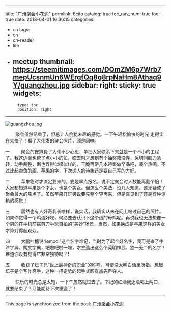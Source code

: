 
---
title: "广州聚会小花边"
permlink: 6cito
catalog: true
toc_nav_num: true
toc: true
date: 2018-04-01 16:36:15
categories:
- cn
tags:
- cn
- cn-reader
- life
- meetup
thumbnail: https://steemitimages.com/DQmZM6p7Wrb7mepUcsnmUn6WErgfQq8q8rpNaHm8Athaq9Y/guangzhou.jpg
sidebar:
    right:
        sticky: true
widgets:
    -
        type: toc
        position: right
---


![guangzhou.jpg](https://steemitimages.com/DQmZM6p7Wrb7mepUcsnmUn6WErgfQq8q8rpNaHm8Athaq9Y/guangzhou.jpg)

&nbsp;&nbsp;&nbsp;&nbsp;&nbsp;&nbsp;&nbsp;&nbsp;聚会虽然结束了，但总让人余犹未尽的感觉。一下午轻松愉快的时光 走得实在太快了！看了大伟发的聚会照片，颇是回味。

一
&nbsp;&nbsp;&nbsp;&nbsp;&nbsp;&nbsp;&nbsp;&nbsp;聚会的安排费了大伟不少心思，单把大家联系下来就是一个不小的工程了。我这边倒也帮了点小小的忙。临去时才想到有个抽奖箱没弄，急切间脑力急转，动手裁整，倒也弄得似模似样的。干脆再带几本诗集做奖品吧，凑个热闹。不过比起卖鱼的画、苹果的字，下次送人的诗集还是要自己写的方好。

二
&nbsp;&nbsp;&nbsp;&nbsp;&nbsp;&nbsp;&nbsp;&nbsp;苹果临时才决定要来的，要是早点报名，说不定聚会时人数能再翻个倍！大家都知道苹果是个才女，也是个美女。但怎么个美法，没几人知道。这无疑成了聚会最大的焦点了。虽然苹果开玩笑说要先整个容再来，但是真见到了还是有种惊艳的感觉！

三
&nbsp;&nbsp;&nbsp;&nbsp;&nbsp;&nbsp;&nbsp;&nbsp;居然也有人好奇我长啥样，说实话，我确实从未在网上帖过自己的照片。如果你觉得一个鸡蛋好吃，何必要去认识下这个蛋的母鸡呢。再说我也无法想像一个男的在手机前摆剪刀手玩自拍的“美妙”场景，当然，如果换成是苹果这样的美女才算对得起观众。

四
&nbsp;&nbsp;&nbsp;&nbsp;&nbsp;&nbsp;&nbsp;&nbsp;大鹏吐槽说“lemool”这个名字难记，当时为了起个好名字，我可是查了牛津字典、朗文字典，吧啦吧啦一堆，才生造出这么个英明神武、独一无二的名字！难道你没有觉得它非常独特吗？!

五
&nbsp;&nbsp;&nbsp;&nbsp;&nbsp;&nbsp;&nbsp;&nbsp;收获了坛子兄“世上最神奇的职业”的称呼，可惜没太明白话里所指。想起坛子是个写作高手，这种一招定势的起手式颇有点先声夺人。

&nbsp;&nbsp;&nbsp;&nbsp;&nbsp;&nbsp;&nbsp;&nbsp;快乐的时光总是太短，一下午忽然就过去了。书记的红酒我还没喝上两口，就要结束了？只能期待下次重逢了！

- - -

This page is synchronized from the post: [广州聚会小花边](https://steemit.com/@lemooljiang/6cito)
